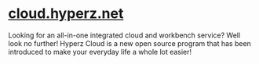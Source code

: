 # [cloud.hyperz.net](https://cloud.hyperz.net)
Looking for an all-in-one integrated cloud and workbench service? Well look no further! Hyperz Cloud is a new open source program that has been introduced to make your everyday life a whole lot easier!
